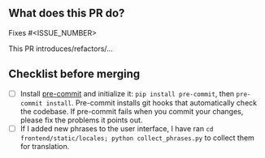 ## What does this PR do?
Fixes #<ISSUE_NUMBER>

This PR introduces/refactors/...

## Checklist before merging
- [ ] Install [pre-commit](https://pre-commit.com/#installation) and initialize it: `pip install pre-commit`, then `pre-commit install`. Pre-commit installs git hooks that automatically check the codebase. If pre-commit fails when you commit your changes, please fix the problems it points out.
- [ ] If I added new phrases to the user interface, I have ran `cd frontend/static/locales; python collect_phrases.py` to collect them for translation.